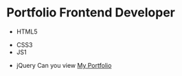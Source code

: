 # Portfolio Frontend Developer
- HTML5
* CSS3
* JS1
+ jQuery
Can you view [My Portfolio](https://nastiamnykh24.github.io/portfolio/)

